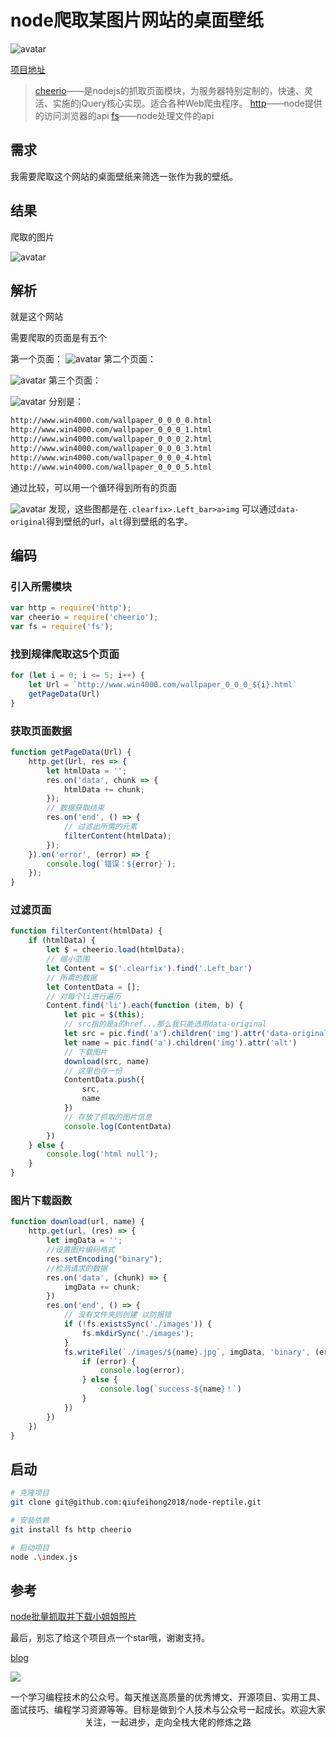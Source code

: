 # node爬取某图片网站的桌面壁纸

![avatar](./shotPic/node-reptile6.png)

[项目地址](https://github.com/qiufeihong2018/node-reptile)

> [cheerio](https://cheerio.js.org/)——是nodejs的抓取页面模块，为服务器特别定制的，快速、灵活、实施的jQuery核心实现。适合各种Web爬虫程序。
> [http](https://nodejs.org/api/http.html)——node提供的访问浏览器的api
> [fs](https://nodejs.org/api/fs.html)——node处理文件的api

## 需求
我需要爬取这个网站的桌面壁纸来筛选一张作为我的壁纸。

## 结果
爬取的图片

![avatar](./shotPic/node-reptile5.png)

## 解析
就是这个网站

需要爬取的页面是有五个

第一个页面：
![avatar](./shotPic/node-reptile1.png)
第二个页面：

![avatar](./shotPic/node-reptile2.png)
第三个页面：

![avatar](./shotPic/node-reptile3.png)
分别是：
``` bash
http://www.win4000.com/wallpaper_0_0_0_0.html
http://www.win4000.com/wallpaper_0_0_0_1.html
http://www.win4000.com/wallpaper_0_0_0_2.html
http://www.win4000.com/wallpaper_0_0_0_3.html
http://www.win4000.com/wallpaper_0_0_0_4.html
http://www.win4000.com/wallpaper_0_0_0_5.html
```
通过比较，可以用一个循环得到所有的页面

![avatar](./shotPic/node-reptile4.png)
发现，这些图都是在`.clearfix>.Left_bar>a>img`
可以通过`data-original`得到壁纸的url，`alt`得到壁纸的名字。

## 编码
### 引入所需模块
``` javascript
var http = require('http');
var cheerio = require('cheerio');
var fs = require('fs');
```

### 找到规律爬取这5个页面
``` javascript
for (let i = 0; i <= 5; i++) {
    let Url = `http://www.win4000.com/wallpaper_0_0_0_${i}.html`
    getPageData(Url)
}
```

### 获取页面数据
``` javascript
function getPageData(Url) {
    http.get(Url, res => {
        let htmlData = '';
        res.on('data', chunk => {
            htmlData += chunk;
        });
        // 数据获取结束
        res.on('end', () => {
            // 过滤出所需的元素
            filterContent(htmlData);
        });
    }).on('error', (error) => {
        console.log(`错误：${error}`);
    });
}
```

### 过滤页面
``` javascript
function filterContent(htmlData) {
    if (htmlData) {
        let $ = cheerio.load(htmlData);
        // 缩小范围
        let Content = $('.clearfix').find('.Left_bar')
        // 所需的数据
        let ContentData = [];
        // 对每个li进行遍历
        Content.find('li').each(function (item, b) {
            let pic = $(this);
            // src指的是a的href...那么我只能选用data-original
            let src = pic.find('a').children('img').attr('data-original')
            let name = pic.find('a').children('img').attr('alt')
            // 下载图片
            download(src, name)
            // 这里也存一份
            ContentData.push({
                src,
                name
            })
            // 存放了抓取的图片信息
            console.log(ContentData)
        })
    } else {
        console.log('html null');
    }
}
```

### 图片下载函数
``` javascript
function download(url, name) {
    http.get(url, (res) => {
        let imgData = '';
        //设置图片编码格式
        res.setEncoding("binary");
        //检测请求的数据
        res.on('data', (chunk) => {
            imgData += chunk;
        })
        res.on('end', () => {
            // 没有文件夹则创建 以防报错
            if (!fs.existsSync('./images')) {
                fs.mkdirSync('./images');
            }
            fs.writeFile(`./images/${name}.jpg`, imgData, 'binary', (error) => {
                if (error) {
                    console.log(error);
                } else {
                    console.log(`success-${name}！`)
                }
            })
        })
    })
}
```
## 启动
``` bash
# 克隆项目
git clone git@github.com:qiufeihong2018/node-reptile.git

# 安装依赖
git install fs http cheerio

# 启动项目
node .\index.js
```

## 参考
[node批量抓取并下载小姐姐照片](https://juejin.im/post/5cda19dd518825696125effc)



最后，别忘了给这个项目点一个star哦，谢谢支持。

[blog](https://github.com/qiufeihong2018/vuepress-blog)

![](https://images.qiufeihong.top/%E6%89%AB%E7%A0%81_%E6%90%9C%E7%B4%A2%E8%81%94%E5%90%88%E4%BC%A0%E6%92%AD%E6%A0%B7%E5%BC%8F-%E5%BE%AE%E4%BF%A1%E6%A0%87%E5%87%86%E7%BB%BF%E7%89%88.png)

一个学习编程技术的公众号。每天推送高质量的优秀博文、开源项目、实用工具、面试技巧、编程学习资源等等。目标是做到个人技术与公众号一起成长。欢迎大家关注，一起进步，走向全栈大佬的修炼之路


<style scoped>
    p:nth-last-child(2) {
        text-align: center
    }
</style>
